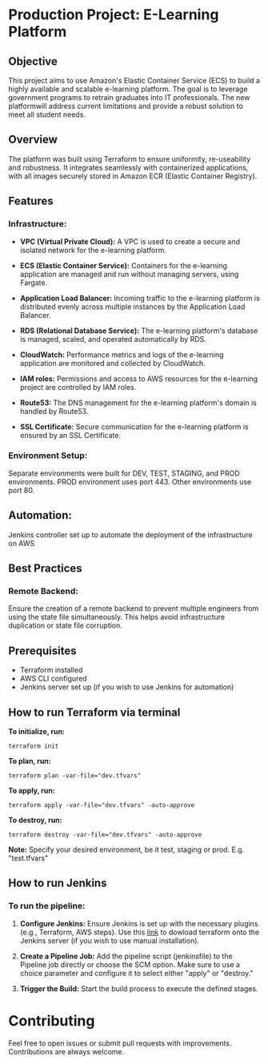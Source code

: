 # Production Project: E-Learning Platform

## Objective
This project aims to use Amazon's Elastic Container Service (ECS) to build a highly available and scalable e-learning platform. The goal is to leverage government programs to retrain graduates into IT professionals. The new platformwill address current limitations and provide a robust solution to meet all student needs.

## Overview
The platform was built using Terraform to ensure uniformity, re-useability and robustness. It integrates seamlessly with containerized applications, with all images securely stored in Amazon ECR (Elastic Container Registry).

## Features
### Infrastructure:
- **VPC (Virtual Private Cloud):** A VPC is used to create a secure and isolated
network for the e-learning platform.

- **ECS (Elastic Container Service):** Containers for the e-learning application
are managed and run without managing servers, using Fargate.

- **Application Load Balancer:** Incoming traffic to the e-learning platform is distributed evenly across multiple instances by the Application Load Balancer.

- **RDS (Relational Database Service):** The e-learning platform's database is managed, scaled, and operated automatically by RDS.

- **CloudWatch:** Performance metrics and logs of the e-learning application are monitored and collected by CloudWatch.

- **IAM roles:** Permissions and access to AWS resources for the e-learning project are controlled by IAM roles.

- **Route53:** The DNS management for the e-learning platform's domain is handled by Route53.

- **SSL Certificate:** Secure communication for the e-learning platform is ensured by an SSL Certificate.


### Environment Setup:
Separate environments were built for DEV, TEST, STAGING, and PROD environments.
PROD environment uses port 443.
Other environments use port 80.

## Automation:
Jenkins controller set up to automate the deployment of the infrastructure on AWS


## Best Practices
### Remote Backend:
Ensure the creation of a remote backend to prevent multiple engineers from using the state file simultaneously. This helps avoid infrastructure duplication or state file corruption.

## Prerequisites
- Terraform installed
- AWS CLI configured
- Jenkins server set up (if you wish to use Jenkins for automation)

## How to run Terraform via terminal
**To initialize, run:**
```
terraform init
```

**To plan, run:**
```
terraform plan -var-file="dev.tfvars" 
```

**To apply, run:**
```
terraform apply -var-file="dev.tfvars" -auto-approve
```

**To destroy, run:** 
```
terraform destroy -var-file="dev.tfvars" -auto-approve
```

**Note:** Specify your desired environment, be it test, staging or prod. E.g. "test.tfvars"


## How to run Jenkins
### To run the pipeline:

1. **Configure Jenkins:** Ensure Jenkins is set up with the necessary plugins (e.g., Terraform, AWS steps). Use this [link](https://developer.hashicorp.com/terraform/install?product_intent=terraform) to dowload terraform onto the Jenkins server (if you wish to use manual installation).

2. **Create a Pipeline Job:** Add the pipeline script (jenkinsfile) to the Pipeline job directly or choose the SCM option. Make sure to use a choice parameter and configure it to select either "apply" or "destroy."

3. **Trigger the Build:** Start the build process to execute the defined stages.


# Contributing
Feel free to open issues or submit pull requests with improvements. Contributions are always welcome.


